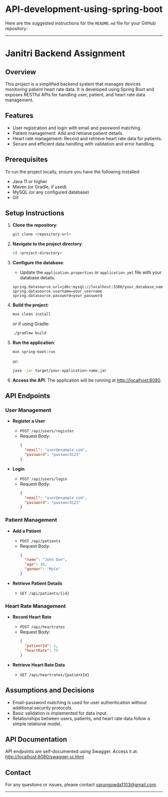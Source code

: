 # API-development-using-spring-boot
Here are the suggested instructions for the `README.md` file for your GitHub repository:

---

# Janitri Backend Assignment

## Overview
This project is a simplified backend system that manages devices monitoring patient heart rate data. It is developed using Spring Boot and exposes RESTful APIs for handling user, patient, and heart rate data management.

## Features
- User registration and login with email and password matching.
- Patient management: Add and retrieve patient details.
- Heart rate management: Record and retrieve heart rate data for patients.
- Secure and efficient data handling with validation and error handling.

## Prerequisites
To run the project locally, ensure you have the following installed:
- Java 11 or higher
- Maven (or Gradle, if used)
- MySQL (or any configured database)
- Git

## Setup Instructions
1. **Clone the repository**:
   ```bash
   git clone <repository-url>
   ```
2. **Navigate to the project directory**:
   ```bash
   cd <project-directory>
   ```
3. **Configure the database**:
   - Update the `application.properties` or `application.yml` file with your database details.
   ```properties
   spring.datasource.url=jdbc:mysql://localhost:3306/your_database_name
   spring.datasource.username=your_username
   spring.datasource.password=your_password
   ```

4. **Build the project**:
   ```bash
   mvn clean install
   ```
   or if using Gradle:
   ```bash
   ./gradlew build
   ```

5. **Run the application**:
   ```bash
   mvn spring-boot:run
   ```
   or:
   ```bash
   java -jar target/your-application-name.jar
   ```

6. **Access the API**:
   The application will be running at [http://localhost:8080](http://localhost:8080).

## API Endpoints
### User Management
- **Register a User**
  - `POST /api/users/register`
  - Request Body:
    ```json
    {
      "email": "user@example.com",
      "password": "password123"
    }
    ```

- **Login**
  - `POST /api/users/login`
  - Request Body:
    ```json
    {
      "email": "user@example.com",
      "password": "password123"
    }
    ```

### Patient Management
- **Add a Patient**
  - `POST /api/patients`
  - Request Body:
    ```json
    {
      "name": "John Doe",
      "age": 30,
      "gender": "Male"
    }
    ```

- **Retrieve Patient Details**
  - `GET /api/patients/{id}`

### Heart Rate Management
- **Record Heart Rate**
  - `POST /api/heartrates`
  - Request Body:
    ```json
    {
      "patientId": 1,
      "heartRate": 75
    }
    ```

- **Retrieve Heart Rate Data**
  - `GET /api/heartrates/{patientId}`

## Assumptions and Decisions
- Email-password matching is used for user authentication without additional security protocols.
- Basic validation is implemented for data input.
- Relationships between users, patients, and heart rate data follow a simple relational model.

## API Documentation
API endpoints are self-documented using Swagger. Access it at:
[http://localhost:8080/swagger-ui.html](http://localhost:8080/swagger-ui.html)


## Contact
For any questions or issues, please contact varungowda1103@gmail.com.

---
